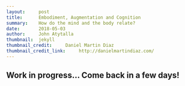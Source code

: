 ```yaml
---
layout:     post
title:      Embodiment, Augmentation and Cognition
summary:    How do the mind and the body relate?
date:       2018-05-03
author:     John Atytalla
thumbnail:  jekyll
thumbnail_credit:     Daniel Martin Diaz
thumbnail_credit_link:     http://danielmartindiaz.com/
---
```


## Work in progress... Come back in a few days!
